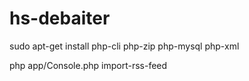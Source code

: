 # hs-debaiter

sudo apt-get install php-cli php-zip php-mysql php-xml

php app/Console.php import-rss-feed

